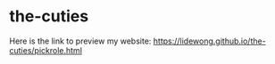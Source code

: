 # the-cuties
Here is the link to preview my website:
https://lidewong.github.io/the-cuties/pickrole.html
